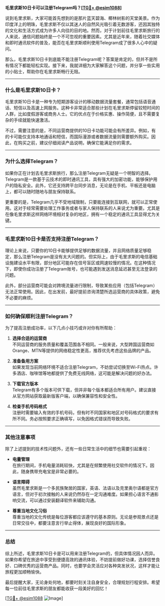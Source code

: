 **毛里求斯10日卡可以注册Telegram吗？[[TG💪+ @esim1088](https://t.me/s/esim1088)]**

说到毛里求斯，大家可能首先想到的是那片蓝天碧海、椰林树影的天堂美景。作为印度洋上的明珠，毛里求斯不仅以其迷人的自然风光吸引着无数游客，还因其独特的文化和生活方式成为许多人向往的目的地。然而，对于计划前往毛里求斯旅行的人来说，通信问题始终是一个不可忽视的重要因素。尤其是近年来，随着社交媒体和即时通讯软件的普及，能否在毛里求斯顺利使用Telegram成了很多人心中的疑问。

那么，毛里求斯10日卡到底能不能注册Telegram呢？答案是肯定的，但并不是所有情况下都能轻松实现。接下来，我就详细为大家解答这个问题，并分享一些实用的小贴士，帮助你在毛里求斯畅行无阻。

---

### **什么是毛里求斯10日卡？**

毛里求斯10日卡是一种专为短期游客设计的移动数据流量套餐，通常包括语音通话、短信以及高速上网服务。这种卡非常适合那些计划在毛里求斯停留较短时间的人群，比如度假游客或商务人士。它的优点在于价格实惠、操作简便，且不需要复杂的手续就能快速激活。

不过，需要注意的是，不同运营商提供的10日卡功能可能会有所差异。例如，有的卡可能仅支持本地通话和短信，而国际漫游或者数据流量则需要额外购买。因此，在购买之前，建议仔细阅读产品说明，确保它能满足你的需求。

---

### **为什么选择Telegram？**

如果你正在计划去毛里求斯旅行，那么注册Telegram无疑是一个明智的选择。Telegram是一款基于云技术的即时通讯工具，具有强大的加密功能，能够保护用户的隐私安全。此外，它还支持跨平台同步消息，无论是在手机、平板还是电脑上，都可以随时随地与朋友保持联系。

更重要的是，Telegram几乎不受地域限制，只要能连接到互联网，就可以正常使用。这对于经常需要处理工作事务或者与家人保持联系的人来说尤为重要。尤其是在像毛里求斯这样网络环境相对复杂的地区，拥有一个稳定的通讯工具显得尤为关键。

---

### **毛里求斯10日卡是否支持注册Telegram？**

理论上来说，只要你的10日卡能够提供足够的数据流量，并且网络质量足够稳定，那么注册Telegram是没有太大问题的。但实际上，由于毛里求斯的电信基础设施建设水平有限，部分地区可能存在信号盲区或网速较慢的情况。在这种情况下，即使你成功注册了Telegram账号，也可能遇到发送消息延迟甚至无法登录的问题。

此外，部分运营商可能会对跨境流量进行限制，导致某些应用（包括Telegram）无法正常使用。因此，在出发前，最好提前咨询清楚所选运营商的具体政策，避免不必要的麻烦。

---

### **如何确保顺利注册Telegram？**

为了提高注册成功率，以下几点小技巧或许对你有所帮助：

1. **选择合适的运营商**  
   不同运营商的服务质量和覆盖范围各不相同。一般来说，大型跨国运营商如Orange、MTN等提供的网络稳定性更高，推荐优先考虑这些品牌的产品。

2. **准备备用方案**  
   如果发现当前网络环境不适合注册Telegram，不妨尝试切换至Wi-Fi热点。许多酒店、咖啡馆等地都提供了免费无线网络，这可能是解决问题的好办法。

3. **下载官方版本**  
   Telegram有多个版本可供下载，但并非每个版本都适合所有用户。建议直接从官方网站获取最新版客户端，以确保兼容性和安全性。

4. **检查手机号码格式**  
   注册时需要输入有效的手机号码，但有时不同国家和地区对号码格式的要求有所不同。务必按照要求正确填写，以免因格式错误而导致失败。

---

### **其他注意事项**

除了上述提到的技术性问题外，还有一些日常生活中的细节也需要引起重视：

- **电量管理**  
   在旅行期间，手机电量消耗较快，尤其是在频繁使用社交软件的情况下。因此，随身携带充电宝是非常必要的。

- **语言障碍**  
   虽然毛里求斯是一个多民族聚居的国家，英语、法语以及克里奥尔语都是官方语言，但对于初次接触的人来说仍然存在一定沟通难度。如果担心语言不通影响交流，可以通过安装翻译软件来辅助沟通。

- **尊重当地文化习俗**  
   尊重当地的文化传统是每位游客都应该遵守的基本原则。无论是参观景点还是日常交往中，都要注意言行举止得体，展现良好的国际形象。

---

### **总结**

综上所述，毛里求斯10日卡是可以用来注册Telegram的，但具体情况因人而异。如果你希望在旅途中享受到便捷高效的通讯体验，不妨提前做好功课，选择信誉良好、口碑优秀的运营商产品。同时，也要学会灵活应对各种突发状况，这样才能让旅程更加顺畅愉快。

最后提醒大家，无论身处何地，都要时刻关注自身安全，合理规划行程安排。希望每一位前往毛里求斯的朋友都能收获一段美好的回忆！

[[TG💪+ @esim1088](https://t.me/s/esim1088) ![Image](https://i.postimg.cc/4NQfJmqS/Snipaste-2025-05-13-00-14-12.png)]